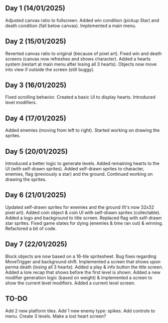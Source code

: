 Day 1 (14/01/2025)
---
Adjusted canvas ratio to fullscreen.
Added win condition (pickup Star) and death condition (fall below canvas).
Implemented a main menu.

Day 2 (15/01/2025)
---
Reverted canvas ratio to original (because of pixel art).
Fixed win and death screens (canvas now refreshes and shows character).
Added a hearts system (restart at main menu after losing all 3 hearts).
Objects now move into view if outside the screen (still buggy).

Day 3 (16/01/2025)
---
Fixed scrolling behavior.
Created a basic UI to display hearts.
Introduced level modifiers.

Day 4 (17/01/2025)
---
Added enemies (moving from left to right).
Started working on drawing the sprites.

Day 5 (20/01/2025)
---
Introduced a better logic to generate levels.
Added remaining hearts to the UI (with self-drawn sprites).
Added self-drawn sprites to character, enemies, flag (previously a star) and the ground.
Continued working on drawing the sprites.

Day 6 (21/01/2025)
---
Updated self-drawn sprites for enemies and the ground (It's now 32x32 pixel art).
Added coin object & coin UI with self-drawn sprites (collectable).
Added a logo and background to title screen.
Replaced flag with self-drawn star sprites.
Fixed game states for dying (enemies & time ran out) & winning.
Refactored a bit of code.

Day 7 (22/01/2025)
---
Block objects are now based on a 16-tile spritesheet.
Bug fixes regarding MoveTrigger and background shift.
Implemented a screen that shows upon perma death (losing all 3 hearts).
Added a play & info button the title screen.
Added a lore recap that shows before the first level is shown.
Added a new modifier generation logic (based on weight) & implemented a screen to show the current level modifiers.
Added a current level screen.

TO-DO
---
Add 2 new platform tiles.
Add 1 new enemy type: spikes.
Add controls to menu.
Create 3 levels.
Make a lost heart screen?